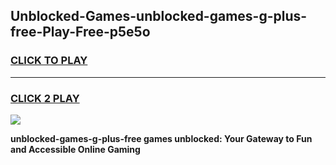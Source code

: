 
## Unblocked-Games-unblocked-games-g-plus-free-Play-Free-p5e5o
<h3>
<a href="https://premium76.site?title=unblocked-games-g-plus-free&ref=18A1">CLICK TO PLAY</a></h3>
<hr>

<h3>
<a href="https://premium76.site?title=unblocked-games-g-plus-free&ref=18A1">CLICK 2 PLAY</a>
  
</h3>

<a href="https://premium76.site?title=unblocked-games-g-plus-free&ref=18A1"><img src="https://clearcache.store/games.png"></a>


**unblocked-games-g-plus-free games unblocked: Your Gateway to Fun and Accessible Online Gaming**
